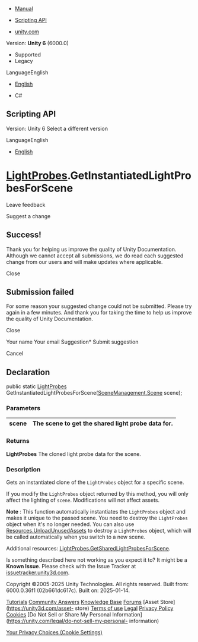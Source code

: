 [ ]()

  * [Manual](../Manual/index.html)
  * [Scripting API](../ScriptReference/index.html)

  * [unity.com](https://unity.com/)

Version: **Unity 6** (6000.0)

  * Supported
  * Legacy

LanguageEnglish

  * [English]()

  * C#

[ ](https://docs.unity3d.com)

## Scripting API

Version: Unity 6 Select a different version

LanguageEnglish

  * [English]()

#  [LightProbes](LightProbes.html).GetInstantiatedLightProbesForScene

Leave feedback

Suggest a change

## Success!

Thank you for helping us improve the quality of Unity Documentation. Although
we cannot accept all submissions, we do read each suggested change from our
users and will make updates where applicable.

Close

## Submission failed

For some reason your suggested change could not be submitted. Please <a>try
again</a> in a few minutes. And thank you for taking the time to help us
improve the quality of Unity Documentation.

Close

Your name Your email Suggestion* Submit suggestion

Cancel

[ ]()

## Declaration

public static [LightProbes](LightProbes.html)
GetInstantiatedLightProbesForScene([SceneManagement.Scene](SceneManagement.Scene.html)
scene);

### Parameters

scene | The scene to get the shared light probe data for.  
---|---  
  
### Returns

**LightProbes** The cloned light probe data for the scene.

### Description

Gets an instantiated clone of the `LightProbes` object for a specific scene.

If you modify the `LightProbes` object returned by this method, you will only
affect the lighting of `scene`. Modifications will not affect assets.  
  
**Note** : This function automatically instantiates the `LightProbes` object
and makes it unique to the passed scene. You need to destroy the `LightProbes`
object when it's no longer needed. You can also use
[Resources.UnloadUnusedAssets](Resources.UnloadUnusedAssets.html) to destroy a
`LightProbes` object, which will be called automatically when you switch to a
new scene.  
  
Additional resources:
[LightProbes.GetSharedLightProbesForScene](LightProbes.GetSharedLightProbesForScene.html).

Is something described here not working as you expect it to? It might be a
**Known Issue**. Please check with the Issue Tracker at
[issuetracker.unity3d.com](https://issuetracker.unity3d.com).

Copyright ©2005-2025 Unity Technologies. All rights reserved. Built from:
6000.0.36f1 (02b661dc617c). Built on: 2025-01-14.

[Tutorials](https://unity3d.com/learn) [Community
Answers](https://answers.unity3d.com) [Knowledge
Base](https://support.unity3d.com/hc/en-us)
[Forums](https://forum.unity3d.com) [Asset Store](https://unity3d.com/asset-
store) [Terms of use](https://docs.unity3d.com/Manual/TermsOfUse.html)
[Legal](https://unity.com/legal) [Privacy
Policy](https://unity.com/legal/privacy-policy)
[Cookies](https://unity.com/legal/cookie-policy) [Do Not Sell or Share My
Personal Information](https://unity.com/legal/do-not-sell-my-personal-
information)

[Your Privacy Choices (Cookie Settings)](javascript:void\(0\);)

